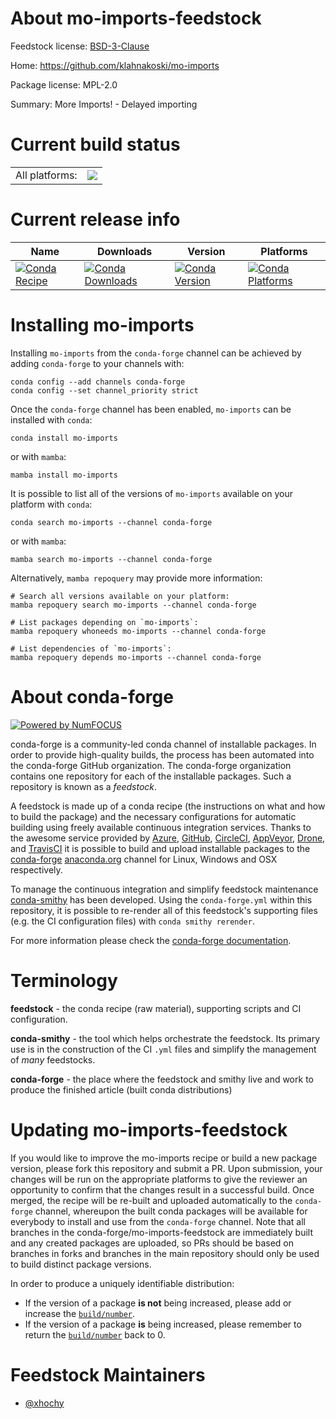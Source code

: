 About mo-imports-feedstock
==========================

Feedstock license: [BSD-3-Clause](https://github.com/conda-forge/mo-imports-feedstock/blob/main/LICENSE.txt)

Home: https://github.com/klahnakoski/mo-imports

Package license: MPL-2.0

Summary: More Imports! - Delayed importing

Current build status
====================


<table><tr><td>All platforms:</td>
    <td>
      <a href="https://dev.azure.com/conda-forge/feedstock-builds/_build/latest?definitionId=11052&branchName=main">
        <img src="https://dev.azure.com/conda-forge/feedstock-builds/_apis/build/status/mo-imports-feedstock?branchName=main">
      </a>
    </td>
  </tr>
</table>

Current release info
====================

| Name | Downloads | Version | Platforms |
| --- | --- | --- | --- |
| [![Conda Recipe](https://img.shields.io/badge/recipe-mo--imports-green.svg)](https://anaconda.org/conda-forge/mo-imports) | [![Conda Downloads](https://img.shields.io/conda/dn/conda-forge/mo-imports.svg)](https://anaconda.org/conda-forge/mo-imports) | [![Conda Version](https://img.shields.io/conda/vn/conda-forge/mo-imports.svg)](https://anaconda.org/conda-forge/mo-imports) | [![Conda Platforms](https://img.shields.io/conda/pn/conda-forge/mo-imports.svg)](https://anaconda.org/conda-forge/mo-imports) |

Installing mo-imports
=====================

Installing `mo-imports` from the `conda-forge` channel can be achieved by adding `conda-forge` to your channels with:

```
conda config --add channels conda-forge
conda config --set channel_priority strict
```

Once the `conda-forge` channel has been enabled, `mo-imports` can be installed with `conda`:

```
conda install mo-imports
```

or with `mamba`:

```
mamba install mo-imports
```

It is possible to list all of the versions of `mo-imports` available on your platform with `conda`:

```
conda search mo-imports --channel conda-forge
```

or with `mamba`:

```
mamba search mo-imports --channel conda-forge
```

Alternatively, `mamba repoquery` may provide more information:

```
# Search all versions available on your platform:
mamba repoquery search mo-imports --channel conda-forge

# List packages depending on `mo-imports`:
mamba repoquery whoneeds mo-imports --channel conda-forge

# List dependencies of `mo-imports`:
mamba repoquery depends mo-imports --channel conda-forge
```


About conda-forge
=================

[![Powered by
NumFOCUS](https://img.shields.io/badge/powered%20by-NumFOCUS-orange.svg?style=flat&colorA=E1523D&colorB=007D8A)](https://numfocus.org)

conda-forge is a community-led conda channel of installable packages.
In order to provide high-quality builds, the process has been automated into the
conda-forge GitHub organization. The conda-forge organization contains one repository
for each of the installable packages. Such a repository is known as a *feedstock*.

A feedstock is made up of a conda recipe (the instructions on what and how to build
the package) and the necessary configurations for automatic building using freely
available continuous integration services. Thanks to the awesome service provided by
[Azure](https://azure.microsoft.com/en-us/services/devops/), [GitHub](https://github.com/),
[CircleCI](https://circleci.com/), [AppVeyor](https://www.appveyor.com/),
[Drone](https://cloud.drone.io/welcome), and [TravisCI](https://travis-ci.com/)
it is possible to build and upload installable packages to the
[conda-forge](https://anaconda.org/conda-forge) [anaconda.org](https://anaconda.org/)
channel for Linux, Windows and OSX respectively.

To manage the continuous integration and simplify feedstock maintenance
[conda-smithy](https://github.com/conda-forge/conda-smithy) has been developed.
Using the ``conda-forge.yml`` within this repository, it is possible to re-render all of
this feedstock's supporting files (e.g. the CI configuration files) with ``conda smithy rerender``.

For more information please check the [conda-forge documentation](https://conda-forge.org/docs/).

Terminology
===========

**feedstock** - the conda recipe (raw material), supporting scripts and CI configuration.

**conda-smithy** - the tool which helps orchestrate the feedstock.
                   Its primary use is in the construction of the CI ``.yml`` files
                   and simplify the management of *many* feedstocks.

**conda-forge** - the place where the feedstock and smithy live and work to
                  produce the finished article (built conda distributions)


Updating mo-imports-feedstock
=============================

If you would like to improve the mo-imports recipe or build a new
package version, please fork this repository and submit a PR. Upon submission,
your changes will be run on the appropriate platforms to give the reviewer an
opportunity to confirm that the changes result in a successful build. Once
merged, the recipe will be re-built and uploaded automatically to the
`conda-forge` channel, whereupon the built conda packages will be available for
everybody to install and use from the `conda-forge` channel.
Note that all branches in the conda-forge/mo-imports-feedstock are
immediately built and any created packages are uploaded, so PRs should be based
on branches in forks and branches in the main repository should only be used to
build distinct package versions.

In order to produce a uniquely identifiable distribution:
 * If the version of a package **is not** being increased, please add or increase
   the [``build/number``](https://docs.conda.io/projects/conda-build/en/latest/resources/define-metadata.html#build-number-and-string).
 * If the version of a package **is** being increased, please remember to return
   the [``build/number``](https://docs.conda.io/projects/conda-build/en/latest/resources/define-metadata.html#build-number-and-string)
   back to 0.

Feedstock Maintainers
=====================

* [@xhochy](https://github.com/xhochy/)

